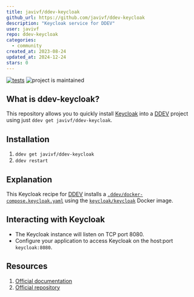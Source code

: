 ```yaml
---
title: javivf/ddev-keycloak
github_url: https://github.com/javivf/ddev-keycloak
description: "Keycloak service for DDEV"
user: javivf
repo: ddev-keycloak
categories:
  - community
created_at: 2023-08-24
updated_at: 2024-12-24
stars: 0
---
```


[![tests](https://github.com/javivf/ddev-keycloak/actions/workflows/tests.yml/badge.svg)](https://github.com/javivf/ddev-keycloak/actions/workflows/tests.yml) ![project is maintained](https://img.shields.io/maintenance/yes/2024.svg)

## What is ddev-keycloak?

This repository allows you to quickly install [Keycloak](https://keycloak.org) into a [DDEV](https://ddev.readthedocs.io) project using just `ddev get javivf/ddev-keycloak`.

## Installation

1. `ddev get javivf/ddev-keycloak`
2. `ddev restart`

## Explanation

This Keycloak recipe for [DDEV](https://ddev.readthedocs.io) installs a [`.ddev/docker-compose.keycloak.yaml`](https://github.com/javivf/ddev-keycloak/blob/main/docker-compose.keycloak.yaml) using the [`keycloak/keycloak`](https://quay.io/repository/keycloak/keycloak) Docker image.

## Interacting with Keycloak

* The Keycloak instance will listen on TCP port 8080.
* Configure your application to access Keycloak on the host:port `keycloak:8080`.


## Resources

1. [Official documentation](https://keycloak.org)
2. [Official repository](https://github.com/keycloak/keycloak)

